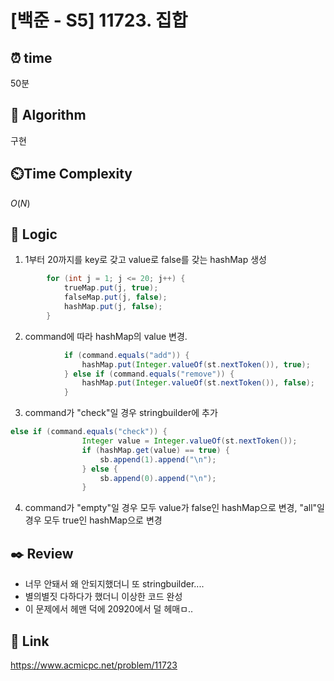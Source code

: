 # [백준 - S5] 11723. 집합

## ⏰  **time**
50분

## :pushpin: **Algorithm**
구현

## ⏲️**Time Complexity**
$O(N)$

## :round_pushpin: **Logic**
1. 1부터 20까지를 key로 갖고 value로 false를 갖는 hashMap 생성
```java
        for (int j = 1; j <= 20; j++) {
            trueMap.put(j, true);
            falseMap.put(j, false);
            hashMap.put(j, false);
        }
```
2. command에 따라 hashMap의 value 변경. 
```java
            if (command.equals("add")) {
                hashMap.put(Integer.valueOf(st.nextToken()), true);
            } else if (command.equals("remove")) {
                hashMap.put(Integer.valueOf(st.nextToken()), false);
            }
```
3. command가 "check"일 경우 stringbuilder에 추가
```java
else if (command.equals("check")) {
                Integer value = Integer.valueOf(st.nextToken());
                if (hashMap.get(value) == true) {
                    sb.append(1).append("\n");
                } else {
                    sb.append(0).append("\n");
                }
```
4. command가 "empty"일 경우 모두 value가 false인 hashMap으로 변경, "all"일 경우 모두 true인 hashMap으로 변경

## :black_nib: **Review**
- 너무 안돼서 왜 안되지했더니 또 stringbuilder....
- 별의별짓 다하다가 했더니 이상한 코드 완성
- 이 문제에서 헤맨 덕에 20920에서 덜 헤매ㅁ.. 

## 📡 Link
https://www.acmicpc.net/problem/11723
